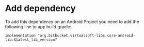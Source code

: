 # Add dependency

To add this dependency on an Android Project you need to add the following line to app build.gradle:

    implementation "org.bitbucket.virtualsoft-libs:core-android-lib:$latest_lib_version"
